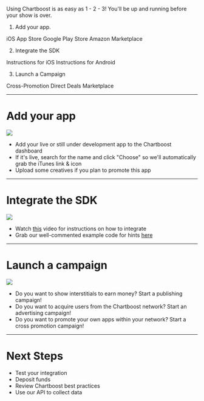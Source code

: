 Using Chartboost is as easy as 1 - 2 - 3! You'll be up and running before your show is over.


1. Add your app.

iOS App Store
Google Play Store
Amazon Marketplace


2. Integrate the SDK

Instructions for iOS
Instructions for Android


3. Launch a Campaign

Cross-Promotion
Direct Deals
Marketplace



---

# Add your app

![](https://www.evernote.com/shard/s14/sh/e3f5f0a1-6faf-46c4-874c-e7edcc7991ae/4123ffd6fdbe72b7fd2534d4fe5984a6)

- Add your live or still under development app to the Chartboost dashboard
- If it's live, search for the name and click "Choose" so we'll automatically grab the iTunes link & icon
- Upload some creatives if you plan to promote this app

---

# Integrate the SDK

![](https://www.evernote.com/shard/s14/sh/e3f5f0a1-6faf-46c4-874c-e7edcc7991ae/4123ffd6fdbe72b7fd2534d4fe5984a6)

- Watch [this](https://www.youtube.com/watch?v=gwsi7TEQxKc) video for instructions on how to integrate
- Grab our well-commented example code for hints [here](https://github.com/ChartBoost/client-examples)

---

# Launch a campaign

![](https://www.evernote.com/shard/s14/sh/e3f5f0a1-6faf-46c4-874c-e7edcc7991ae/4123ffd6fdbe72b7fd2534d4fe5984a6)

- Do you want to show interstitials to earn money? Start a publishing campaign!
- Do you want to acquire users from the Chartboost network? Start an advertising campaign!
- Do you want to promote your own apps within your network? Start a cross promotion campaign!


--- 

# Next Steps

- Test your integration
- Deposit funds
- Review Chartboost best practices
- Use our API to collect data
